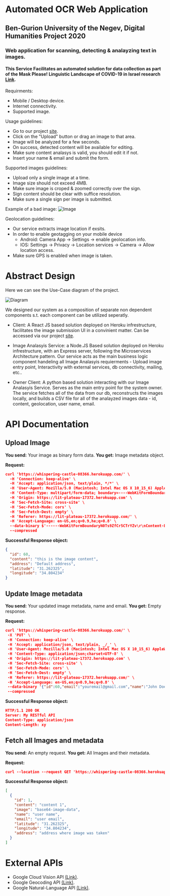 # Automated OCR Web Application

## Ben-Gurion University of the Negev, Digital Humanities Project 2020

### Web application for scanning, detecting & analayzing text in images.

#### This Service Facilitates an automated solution for data collection as part of the Mask Please! Linguistic Landscape of COVID-19 in Israel research [Link](http://yaeln.org/maskplease/s/masks/page/welcome).

Requirments:

- Mobile / Desktop device.
- Internet connectivity.
- Supported image.

Usage guidelines:

- Go to our project [site](https://lit-plateau-17372.herokuapp.com 'Automated OCR Web Application').
- Click on the "Upload" button or drag an image to that area.
- Image will be analyzed for a few seconds.
- On success, detected content will be available for editing.
- Make sure content analasys is valid, you should edit it if not.
- Insert your name & email and submit the form.

Supported images guidelines:

- Upload only a single image at a time.
- Image size should not exceed 4MB.
- Make sure image is croped & zoomed correctly over the sign.
- Sign content should be clear with suffice resolution.
- Make sure a single sign per image is submitted.

Example of a bad image:
![Image](https://user-images.githubusercontent.com/42215057/92302412-a2839a80-ef74-11ea-964e-6a64e2bc4095.jpeg)

Geolocation guidelines:

- Our service extracts image location if exsits.
- In order to enable geotagging on your mobile device
  - Android: Camera App -> Settings -> enable geolocation info.
  - IOS: Settings -> Privacy -> Location services -> Camera -> Allow location access.
- Make sure GPS is enabled when image is taken.

# Abstract Design

Here we can see the Use-Case diagram of the project.

![Diagram](https://user-images.githubusercontent.com/42215057/92303313-4cb2f080-ef7c-11ea-830d-09369a3c7655.png)

We designed our system as a composition of separate non dependent components s.t. each component can be utilized seperatly.

- Client: A React JS based solution deployed on Heroku infrestructure, facilitates the image submission UI in a convinient matter. Can be accessed via our project [site](https://lit-plateau-17372.herokuapp.com 'Automated OCR Web Application').

- Image Analasyis Service: a Node.JS Based solution deployed on Heroku infrestructure, with an Express server, following the Microservices Architecture pattern. Our service acts as the main business logic component handeling all Image Analasyis requierments - Upload image entry point, Interactivity with external services, db connectivity, mailing, etc..

- Owner Client: A python based solution interacting with our Image Analasyis Service. Serves as the main entry point for the system owner. The service fetches all of the data from our db, reconstructs the images locally, and builds a CSV file for all of the analayzed images data - id, content, geolocation, user name, email.

# API Documentation

## Upload Image

**You send:** Your image as binary form data.
**You get:** Image metadata object.

**Request:**

```json
curl 'https://whispering-castle-08366.herokuapp.com/' \
  -H 'Connection: keep-alive' \
  -H 'Accept: application/json, text/plain, */*' \
  -H 'User-Agent: Mozilla/5.0 (Macintosh; Intel Mac OS X 10_15_6) AppleWebKit/537.36 (KHTML, like Gecko) Chrome/85.0.4183.83 Safari/537.36' \
  -H 'Content-Type: multipart/form-data; boundary=----WebKitFormBoundaryN0Ts9ZfCr5CTrYZv' \
  -H 'Origin: https://lit-plateau-17372.herokuapp.com' \
  -H 'Sec-Fetch-Site: cross-site' \
  -H 'Sec-Fetch-Mode: cors' \
  -H 'Sec-Fetch-Dest: empty' \
  -H 'Referer: https://lit-plateau-17372.herokuapp.com/' \
  -H 'Accept-Language: en-US,en;q=0.9,he;q=0.8' \
  --data-binary $'------WebKitFormBoundaryN0Ts9ZfCr5CTrYZv\r\nContent-Disposition: form-data; name="image"; filename="image79a94502a-db6a-5c58-a82d-672e12b09390.jpg"\r\nContent-Type: application/octet-stream\r\n\r\***example-binary-content***\r\n------WebKitFormBoundaryN0Ts9ZfCr5CTrYZv--\r\n' \
  --compressed
```

**Successful Response object:**

```json
{
  "id": 60,
  "content": "this is the image content",
  "address": "Default address",
  "latitude": "31.262325",
  "longitude": "34.804234"
}
```

## Update Image metadata

**You send:** Your updated image metadata, name and email.
**You get:** Empty response.

**Request:**

```json
curl 'https://whispering-castle-08366.herokuapp.com/' \
 -X 'PUT' \
 -H 'Connection: keep-alive' \
 -H 'Accept: application/json, text/plain, _/_' \
 -H 'User-Agent: Mozilla/5.0 (Macintosh; Intel Mac OS X 10_15_6) AppleWebKit/537.36 (KHTML, like Gecko) Chrome/85.0.4183.83 Safari/537.36' \
 -H 'Content-Type: application/json;charset=UTF-8' \
 -H 'Origin: https://lit-plateau-17372.herokuapp.com' \
 -H 'Sec-Fetch-Site: cross-site' \
 -H 'Sec-Fetch-Mode: cors' \
 -H 'Sec-Fetch-Dest: empty' \
 -H 'Referer: https://lit-plateau-17372.herokuapp.com/' \
 -H 'Accept-Language: en-US,en;q=0.9,he;q=0.8' \
 --data-binary '{"id":60,"email":"youremail@gmail.com","name":"John Doe","content":"this is the updated image content"}' \
 --compressed
```

**Successful Response object:**

```json
HTTP/1.1 200 OK
Server: My RESTful API
Content-Type: application/json
Content-Length: xy
```

## Fetch all Images and metadata

**You send:** An empty request.
**You get:** All Images and their metadata.

**Request:**

```json
curl --location --request GET 'https://whispering-castle-08366.herokuapp.com/'
```

**Successful Response object:**

```json
[
  {
    "id": 1,
    "content": "content 1",
    "image": "base64-image-data",
    "name": "user name",
    "email": "user email",
    "latitude": "31.262325",
    "longitude": "34.804234",
    "address": "address where image was taken"
  }
]
```

# External APIs

- Google Cloud Vision API [(Link)](https://cloud.google.com/vision/docs/ocr).
- Google Geocoding API [(Link)](https://developers.google.com/maps/documentation/geocoding/overview).
- Google Natural-Language API [(Link)](https://cloud.google.com/natural-language).
